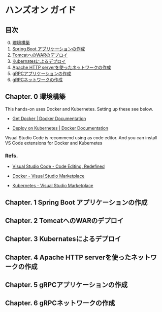 # ハンズオン ガイド

## 目次

0. [環境構築](#chapt0)
1. [Spring Boot アプリケーションの作成](#chapt1)
2. [TomcatへのWARのデプロイ](#chapt2)
3. [Kubernatesによるデプロイ](#chapt3)
4. [Apache HTTP serverを使ったネットワークの作成](#chapt4)
5. [gRPCアプリケーションの作成](#chapt5)
6. [gRPCネットワークの作成](#chapt6)

## Chapter. 0 環境構築 <a name="chapt0"></a>

This hands-on uses Docker and Kubernetes. Setting up these see below.

- [Get Docker | Docker Documentation](https://docs.docker.com/get-docker/)

- [Deploy on Kubernetes | Docker Documentation](https://docs.docker.com/desktop/kubernetes/)

Visual Studio Code is recommend using as code editor. And you can install VS Code extensions for Docker and Kubernetes

### Refs.

- [Visual Studio Code - Code Editing. Redefined](https://code.visualstudio.com/)

- [Docker - Visual Studio Marketplace](https://marketplace.visualstudio.com/items?itemName=ms-azuretools.vscode-docker)

- [Kubernetes - Visual Studio Marketplace](https://marketplace.visualstudio.com/items?itemName=ms-kubernetes-tools.vscode-kubernetes-tools)


## Chapter. 1 Spring Boot アプリケーションの作成 <a name="chapt1"></a>



## Chapter. 2 TomcatへのWARのデプロイ <a name="chapt2"></a>



## Chapter. 3 Kubernatesによるデプロイ <a name="chapt3"></a>



## Chapter. 4 Apache HTTP serverを使ったネットワークの作成 <a name="chapt4"></a>



## Chapter. 5 gRPCアプリケーションの作成 <a name="chapt5"></a>



## Chapter. 6 gRPCネットワークの作成 <a name="chapt6"></a>

